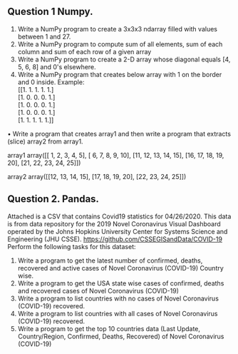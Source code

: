## Question 1 Numpy. 
1. Write a NumPy program to create a 3x3x3 ndarray filled with values between 1 and 27. 
2. Write a NumPy program to compute sum of all elements, sum of each column and sum of each row of a given array 
3. Write a NumPy program to create a 2-D array whose diagonal equals [4, 5, 6, 8] and 0's elsewhere.
4. Write a NumPy program that creates below array with 1 on the border and 0 inside. Example:\
[[1. 1. 1. 1. 1.]\
[1. 0. 0. 0. 1.]\
[1. 0. 0. 0. 1.]\
[1. 0. 0. 0. 1.]\
[1. 1. 1. 1. 1.]]

•	Write a program that creates array1 and then write a program that extracts (slice) array2 from array1. 

array1
array([[ 1,  2,  3,  4,  5],
       [ 6,  7,  8,  9, 10],
       [11, 12, 13, 14, 15],
       [16, 17, 18, 19, 20],
       [21, 22, 23, 24, 25]])	

array2
array([[12, 13, 14, 15],
       [17, 18, 19, 20],
       [22, 23, 24, 25]])







## Question 2. Pandas.

Attached is a CSV that contains Covid19 statistics for 04/26/2020. This data is from data repository for the 2019 Novel Coronavirus Visual Dashboard operated by the Johns Hopkins University Center for Systems Science and Engineering (JHU CSSE). https://github.com/CSSEGISandData/COVID-19
Perform the following tasks for this dataset: 
1.	Write a program to get the latest number of confirmed, deaths, recovered and active cases of Novel Coronavirus (COVID-19) Country wise.
2.	Write a program to get the USA state wise cases of confirmed, deaths and recovered cases of Novel Coronavirus (COVID-19)
3.	Write a program to list countries with no cases of Novel Coronavirus (COVID-19) recovered.
4.	Write a program to list countries with all cases of Novel Coronavirus (COVID-19) recovered.
5.	Write a program to get the top 10 countries data (Last Update, Country/Region, Confirmed, Deaths, Recovered) of Novel Coronavirus (COVID-19)
